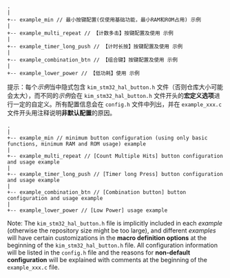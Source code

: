 
```
.
|
+-- example_min // 最小按键配置(仅使用基础功能，最小RAM和ROM占用) 示例
|
+-- example_multi_repeat // 【计数多击】按键配置及使用 示例
|
+-- example_timer_long_push // 【计时长按】按键配置及使用 示例
|
+-- example_combination_btn // 【组合键】按键配置及使用 示例
|
+-- example_lower_power // 【低功耗】使用 示例
```

提示：每个*示例*当中隐式包含 `kim_stm32_hal_button.h` 文件（否则仓库大小可能会太大），而不同的*示例*会在 `kim_stm32_hal_button.h` 文件开头的**宏定义选项**进行一定的自定义。所有配置信息会在 `config.h` 文件中列出，并在 `example_xxx.c` 文件开头用注释说明**非默认配置**的原因。

```
.
|
+-- example_min // minimum button configuration (using only basic functions, minimum RAM and ROM usage) example
|
+-- example_multi_repeat // [Count Multiple Hits] button configuration and usage example
|
+-- example_timer_long_push // [Timer long Press] button configuration and usage example
|
+-- example_combination_btn // [Combination button] button configuration and usage example
|
+-- example_lower_power // [Low Power] usage example
```

Note: The `kim_stm32_hal_button.h` file is implicitly included in each *example* (otherwise the repository size might be too large), and different *examples* will have certain customizations in the **macro definition options** at the beginning of the `kim_stm32_hal_button.h` file. All configuration information will be listed in the `config.h` file and the reasons for **non-default configuration** will be explained with comments at the beginning of the `example_xxx.c` file.


